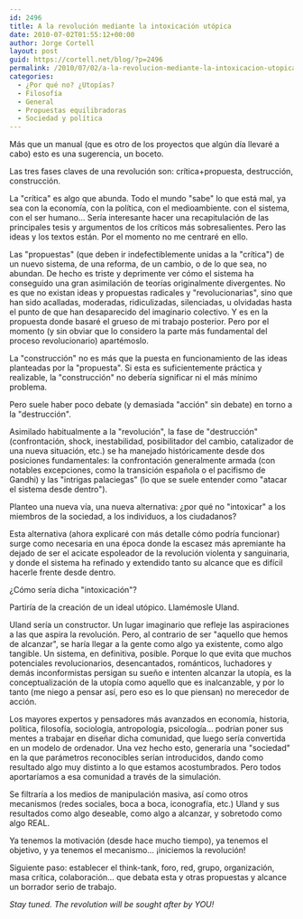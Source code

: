 ```yaml
---
id: 2496
title: A la revolución mediante la intoxicación utópica
date: 2010-07-02T01:55:12+00:00
author: Jorge Cortell
layout: post
guid: https://cortell.net/blog/?p=2496
permalink: /2010/07/02/a-la-revolucion-mediante-la-intoxicacion-utopica/
categories:
  - ¿Por qué no? ¿Utopías?
  - Filosofí­a
  - General
  - Propuestas equilibradoras
  - Sociedad y polí­tica
---
```

Más que un manual (que es otro de los proyectos que algún día llevaré a cabo) esto es una sugerencia, un boceto.

Las tres fases claves de una revolución son: crítica+propuesta, destrucción, construcción.

La "crítica" es algo que abunda. Todo el mundo "sabe" lo que está mal, ya sea con la economía, con la política, con el medioambiente. con el sistema, con el ser humano… Sería interesante hacer una recapitulación de las principales tesis y argumentos de los críticos más sobresalientes. Pero las ideas y los textos están. Por el momento no me centraré en ello.

Las "propuestas" (que deben ir indefectiblemente unidas a la "crítica") de un nuevo sistema, de una reforma, de un cambio, o de lo que sea, no abundan. De hecho es triste y deprimente ver cómo el sistema ha conseguido una gran asimilación de teorías originalmente divergentes. No es que no existan ideas y propuestas radicales y "revolucionarias", sino que han sido acalladas, moderadas, ridiculizadas, silenciadas, u olvidadas hasta el punto de que han desaparecido del imaginario colectivo. Y es en la propuesta donde basaré el grueso de mi trabajo posterior. Pero por el momento (y sin obviar que lo considero la parte más fundamental del proceso revolucionario) apartémoslo.

La "construcción" no es más que la puesta en funcionamiento de las ideas planteadas por la "propuesta". Si esta es suficientemente práctica y realizable, la "construcción" no debería significar ni el más mínimo problema.

Pero suele haber poco debate (y demasiada "acción" sin debate) en torno a la "destrucción".

Asimilado habitualmente a la "revolución", la fase de "destrucción" (confrontación, shock, inestabilidad, posibilitador del cambio, catalizador de una nueva situación, etc.) se ha manejado históricamente desde dos posiciones fundamentales: la confrontación generalmente armada (con notables excepciones, como la transición española o el pacifismo de Gandhi) y las "intrigas palaciegas" (lo que se suele entender como "atacar el sistema desde dentro").

Planteo una nueva vía, una nueva alternativa: ¿por qué no "intoxicar" a los miembros de la sociedad, a los individuos, a los ciudadanos?

Esta alternativa (ahora explicaré con más detalle cómo podría funcionar) surge como necesaria en una época donde la escasez más apremiante ha dejado de ser el acicate espoleador de la revolución violenta y sanguinaria, y donde el sistema ha refinado y extendido tanto su alcance que es difícil hacerle frente desde dentro.

¿Cómo sería dicha "intoxicación"?

Partiría de la creación de un ideal utópico. Llamémosle Uland.

Uland sería un constructor. Un lugar imaginario que refleje las aspiraciones a las que aspira la revolución. Pero, al contrario de ser "aquello que hemos de alcanzar", se haría llegar a la gente como algo ya existente, como algo tangible. Un sistema, en definitiva, posible. Porque lo que evita que muchos potenciales revolucionarios, desencantados, románticos, luchadores y demás inconformistas persigan su sueño e intenten alcanzar la utopía, es la conceptualización de la utopía como aquello que es inalcanzable, y por lo tanto (me niego a pensar así, pero eso es lo que piensan) no merecedor de acción.

Los mayores expertos y pensadores más avanzados en economía, historia, política, filosofía, sociología, antropología, psicología… podrían poner sus mentes a trabajar en diseñar dicha comunidad, que luego sería convertida en un modelo de ordenador. Una vez hecho esto, generaría una "sociedad" en la que parámetros reconocibles serían introducidos, dando como resultado algo muy distinto a lo que estamos acostumbrados. Pero todos aportaríamos a esa comunidad a través de la simulación.

Se filtraría a los medios de manipulación masiva, así como otros mecanismos (redes sociales, boca a boca, iconografía, etc.) Uland y sus resultados como algo deseable, como algo a alcanzar, y sobretodo como algo REAL.

Ya tenemos la motivación (desde hace mucho tiempo), ya tenemos el objetivo, y ya tenemos el mecanismo… ¡iniciemos la revolución!

Siguiente paso: establecer el think-tank, foro, red, grupo, organización, masa crítica, colaboración… que debata esta y otras propuestas y alcance un borrador serio de trabajo.

_Stay tuned. The revolution will be sought after by YOU!_